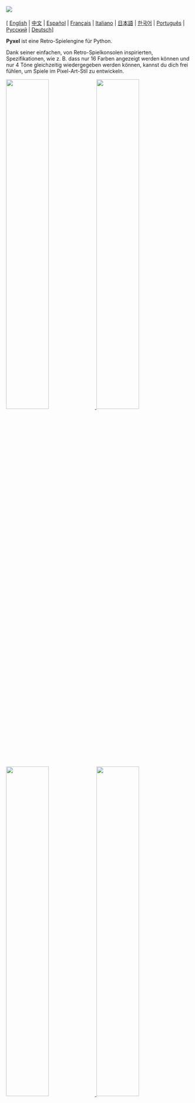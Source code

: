 # <img src="images/pyxel_logo_152x64.png">

[ [English](README.md) | [中文](README.cn.md) | [Español](README.es.md) | [Français](README.fr.md) | [Italiano](README.it.md) | [日本語](README.ja.md) | [한국어](README.ko.md) | [Português](README.pt.md) | [Русский](README.ru.md) | [Deutsch](README.de.md)]

**Pyxel** ist eine Retro-Spielengine für Python.

Dank seiner einfachen, von Retro-Spielkonsolen inspirierten, Spezifikationen, wie z. B. dass nur 16 Farben angezeigt werden können und nur 4 Töne gleichzeitig wiedergegeben werden können, kannst du dich frei fühlen, um Spiele im Pixel-Art-Stil zu entwickeln.

<a href="pyxel/examples/01_hello_pyxel.py" target="_blank">
<img src="pyxel/examples/screenshots/01_hello_pyxel.gif" width="48%">
</a>

<a href="pyxel/examples/02_jump_game.py" target="_blank">
<img src="pyxel/examples/screenshots/02_jump_game.gif" width="48%">
</a>

<a href="pyxel/examples/03_draw_api.py" target="_blank">
<img src="pyxel/examples/screenshots/03_draw_api.gif" width="48%">
</a>

<a href="pyxel/examples/04_sound_api.py" target="_blank">
<img src="pyxel/examples/screenshots/04_sound_api.gif" width="48%">
</a>

<a href="pyxel/editor/screenshots/image_tilemap_editor.gif" target="_blank">
<img src="pyxel/editor/screenshots/image_tilemap_editor.gif" width="48%">
</a>

<a href="pyxel/editor/screenshots/sound_music_editor.gif" target="_blank">
<img src="pyxel/editor/screenshots/sound_music_editor.gif" width="48%">
</a>

Die Spezifikationen der Spielkonsole und der APIs für Pyxel beziehen sich auf die großartigen [PICO-8] (https://www.lexaloffle.com/pico-8.php) und [TIC-80] (https://tic.computer/).

Pyxel ist quelloffen und kostenlos zu verwenden. Fang an, ein Retro-Spiel mit Pyxel zu entwickeln!

## Spezifikationen

- Läuft unter Windows, Mac, und Linux
- Code schreiben mit Python3
- Festgelegte 16-Farben-Palette
- 256x256 große 3 Image Banks
- 256x256 große 8 Tilemaps
- 4 Kanäle mit 64 definierbaren Tönen
- 8 Musikspuren, die beliebige Klänge kombinieren können
- Tastatur-, Maus- und Gamepad-Eingaben
- Bild- und Toneditor

### Farbpalette

<img src="pyxel/examples/screenshots/05_color_palette.png">
<br><br>
<img src="images/pyxel_palette.png">

## Installationsanleitung

### Windows

Zuerst installiere [Python3](https://www.python.org/) (Version 3.6.8 oder höher).

Wenn du Python mit dem offiziellen Installationsprogramm installiest, klicke auf das Feld unten **Add Python to PATH**, 

<img src="images/python_installer.png">

Als nächstes installiere Pyxel mit dem `pip` Befehl in der Konsole:

```sh
pip install -U pyxel
```

### Mac

Installier zunächst in der Umgebung, in der der [Homebrew](https://brew.sh/) Paketmanager installiert ist, [Python3](https://www.python.org/) (Version 3.6.8 oder höher) und die erforderlichen Pakete mit dem folgenden Befehl:

```sh
brew install python3 gcc sdl2 sdl2_image gifsicle
```

Du kannst Python3 auch auf andere Weise installieren, aber beachte, dass andere Bibliotheken installiert werden müssen.

Starte anschließend die Konsole neu und installiere Pyxel mit dem Befehl `pip3`:

```sh
pip3 install -U pyxel
```

### Linux

Installiere [Python3](https://www.python.org/) (Version 3.6.8 oder höher) und die erforderlichen Pakete für deine Distribution.

**Ubuntu:**

```sh
sudo apt install python3 python3-pip libsdl2-dev libsdl2-image-dev gifsicle
sudo -H pip3 install -U pyxel
```

### Andere Umgebungen

Um Pyxel in einer anderen Umgebung als der oben genannten zu installieren (32-Bit-Linux, Raspberry PI, etc.), folge den untenstehenden Schritten zur Erstellung:

#### Installiere die erforderlichen Tools und Pakete

- C++ build toolchain (sollte gcc und make Befehl beeinhalten)
- libsdl2-dev und libsdl2-image-dev
- [Python3](https://www.python.org/) (Version 3.6.8 oder höher) und den pip Befehl

#### Führe den folgenden Befehl in einem beliebigen Ordner aus


```sh
git clone https://github.com/kitao/pyxel.git
cd pyxel
make -C pyxel/core clean all
pip3 install .
```

### Installiere Beispiele

Nach der Installation von Pyxel kannst du die Beispiele von Pyxel mit dem folgenden Befehl in das aktuelle Verzeichnis kopieren:

```sh
install_pyxel_examples
```

Die zu kopierenden Beispiele lauten wie folgt:

- [01_hello_pyxel.py](pyxel/examples/01_hello_pyxel.py) - Einfaches Fenster
- [02_jump_game.py](pyxel/examples/02_jump_game.py) - Spring Spiel mit Pyxel-Ressource-Datei
- [03_draw_api.py](pyxel/examples/03_draw_api.py) - Demonstration der Zeichen-API
- [04_sound_api.py](pyxel/examples/04_sound_api.py) - Demonstration der Sound-API
- [05_color_palette.py](pyxel/examples/05_color_palette.py) - Farbpalleten Liste
- [06_click_game.py](pyxel/examples/06_click_game.py) - Maus-Klick-Spiel
- [07_snake.py](pyxel/examples/07_snake.py) - Snake mit BGM
- [08_triangle_api.py](pyxel/examples/08_triangle_api.py) - Demonstration der Dreiecks-API
- [09_shooter.py](pyxel/examples/09_shooter.py) - Shoot'em up with Displayübergängen

Die Beispiele können wie normaler Python-Code ausgeführt werden:

**Windows:**

```sh
cd pyxel_examples
python 01_hello_pyxel.py
```

**Mac / Linux:**

```sh
cd pyxel_examples
python3 01_hello_pyxel.py
```

## Verwendung

### Eine Pyxel-Anwendung erstellen

Nachdem du das Pyxel-Modul in deinen Python-Code importiert hast, lege zunächst die Fenstergröße mit der Funktion `init` fest und starte dann die Pyxel-Anwendung mit der Funktion `run`.

```python
import pyxel

pyxel.init(160, 120)

def update():
    if pyxel.btnp(pyxel.KEY_Q):
        pyxel.quit()

def draw():
    pyxel.cls(0)
    pyxel.rect(10, 10, 20, 20, 11)

pyxel.run(update, draw)
```

Die Argumente der Funktion `run` sind die `update` Funktion, um jedes Bild zu aktualisieren, und die Funktion `draw`, um den Bildschirm bei Bedarf zu zeichnen.

In einer tatsächlichen Anwendung ist es empfehlenswert, den Pyxel-Code in eine Klasse zu verpacken, wie unten dargestellt:

```python
import pyxel

class App:
    def __init__(self):
        pyxel.init(160, 120)
        self.x = 0
        pyxel.run(self.update, self.draw)

    def update(self):
        self.x = (self.x + 1) % pyxel.width

    def draw(self):
        pyxel.cls(0)
        pyxel.rect(self.x, 0, 8, 8, 9)

App()
```

Es ist auch möglich, leichten Code mit den Funktionen `show` und `flip` zu schreiben, um einfache Grafiken und Animationen zu zeichnen.

Die Funktion `show` zeigt den Bildschirm und wartet, bis die Taste `ESC` gedrückt wird.

```python
import pyxel

pyxel.init(120, 120)
pyxel.cls(1)
pyxel.circb(60, 60, 40, 7)
pyxel.show()
```

Die `flip` Funktion zeichnet das Fenster einmal neu

```python
import pyxel

pyxel.init(120, 80)

while True:
    pyxel.cls(3)
    pyxel.rectb(pyxel.frame_count % 160 - 40, 20, 40, 40, 7)
    pyxel.flip()
```

### Spezialeingaben

Die folgenden Spezialeingaben können eingegeben werden, während eine Pyxel-Anwendung läuft:

- `Esc`<br>
Schließt die Anwendung
- `Alt(Option)+1`<br>
Speichert einen Screenshot zum Desktop
- `Alt(Option)+2`<br>
Setzt die Startzeit für die Aufnahme des Bildschirmaufzeichnung zurück
- `Alt(Option)+3`<br>
Speichert die Bildschirmaufzeichnung (gif) zum Desktop (bis zu 30 Sekunden)
- `Alt(Option)+0`<br>
Umschalten des Leistungsmonitors (fps, Updatezeit und Framezeit)
- `Alt(Option)+Enter`<br>
Fullscreen umschalten

### Wie man eine Ressource erstellt

Mit dem beigefügten Pyxel-Editor können Bilder und Töne erstellt werden, die in einer Pyxel-Anwendung verwendet werden.

Der Pyxel Editor startet mit dem folgenden Befehl:

```sh
pyxeleditor [pyxel_resource_file]
```

Wenn die angegebene Pyxel-Datei (.pyxres) existiert, wird die Datei geladen, wenn nicht, wird eine neue Datei mit dem angegebenen Namen erstellt. Wenn die Datei nicht angegeben wird, lautet der Name my_resource.pyxres.

Nach dem Start des Pyxel Editors kannst du die Datei ändern, indem du per Drag and Drop eine andere hinzufügst. Wenn du ``Ctrl``(``Cmd``) hälst, während du das tust, wird nur der Ressourcentyp (Bild/Kachelkarte/Sound/Musik) geladen, der gerade bearbeitet wird. Damit kannst du mehrere Datein zu einer kombinieren.

Die erstellte Datei kann mit der ``load`` function geladen werden.

Der Pyxel Editor hat die folgenden Bearbeitungsmodi

**Bildeditor:**

Der Modus zum Editieren von Image Banks.

<img src="pyxel/editor/screenshots/image_editor.gif">

Per Drag and Drop lässt sich eine png Datei in der Image Bank öffnen.

**Tilemap-Editor:**

Der Modus zum editieren von Tilemaps in welcher Bilder aus der Image Bank in einem tile pattern arrangiert sind.

<img src="pyxel/editor/screenshots/tilemap_editor.gif">

**Sound-Editor:**

Der Modus um Geräusche zu editieren.

<img src="pyxel/editor/screenshots/sound_editor.gif">

**Musik-Editor:**

Der Modus um Sounds in Wiedergabereihenfolge zu Musik zusammenzufügen.

<img src="pyxel/editor/screenshots/music_editor.gif">

### Andere Methoden der Ressourcenerstellung

Pyxel-Bilder und Tilemaps können auch auf folgendem Weg erstellt werden:

- Erstelle eine Bild aus einer Liste von Strings mit der Funktion `Image.set` oder `Tilemap.set`
- Lade eine png-Datei in die Pyxel-Palette mit der Funktion `Image.load`

Pyxel Sounds lassen sich auf folgendermaßen erstellen:

- Erstelle Sounds aus Strings mit der `Sound.set` oder `Music.set` Funktion

Bitte lesen Sie die API-Referenz für die Verwendung dieser Funktionen.

### Eine Stand-Alone Executable erstellen

Mit dem Pyxel Packager können Executables erstellt werden, die ohne eine Python-Installation ausgeführt werden können.

Um eine Stand-alone Executable in einer Umgebung, in der der [PyInstaller](https://www.pyinstaller.org/) läuft, zu erstellen, gib die Python-Datei an, die beim Programmstart ausgeführt werden soll, mit dem `pyxelpackager` Befehl wie folgt an: 

```sh
pyxelpackager python_file
```

Anschließend hast du eine Stand-alone Executable in dem `dist` Ordner.

Wenn Ressourcen wie .pyxres- oder .png-Datein benötigt werden, kopiere sie in den `assets` Ordner.

Es ist auch möglich ein Icon mit dem Befehl ``-i icon_file`` anzugeben.

## API-Referenz

### System

- `width`, `height`<br>
Die Breite und Höhe des Fensters

- `frame_count`<br>
Die Anzahl der bereits gezeigten Bilder

- `init(width, height, [caption], [scale], [palette], [fps], [quit_key], [fullscreen])`<br>
Initialisiert die Pyxel-Anwendung mit der Fenstergröße (`width`, `height`). Die maximale Fensterbreite ist 256<br>
Außerdem kannst du den Titel mit `caption`, die Displaygröße mit `scale`, Die Palletenfarbe mit `palette`, Bildwiederholrate mit `fps`, die Taste zum Beenden mit `quit_key` und ob in den Fullscreen gestartet werden soll mit `fullscreen` ändern. `palette` ist eine Liste von 16 Elementen einer 24-Bit-Farbe.<br>
z.B. `pyxel.init(160, 120, caption="Pyxel with PICO-8 palette", palette=[0x000000, 0x1D2B53, 0x7E2553, 0x008751, 0xAB5236, 0x5F574F, 0xC2C3C7, 0xFFF1E8, 0xFF004D, 0xFFA300, 0xFFEC27, 0x00E436, 0x29ADFF, 0x83769C, 0xFF77A8, 0xFFCCAA], quit_key=pyxel.KEY_NONE, fullscreen=True)`

- `run(update, draw)`<br>
Startet die Pyxel-Anwendung und rufe die `update` Funktion für die Berechnungen zwischen den Bildern und der `draw` Funktion um ein neues Bild anzuzeigen

- `quit()`<br>
Beendet die Pyxel-Anwendung nach dem aktuellen Frame

- `flip()`<br>
Erzwingt ein neues Bild (nicht in normaler Anwendung nutzen)

- `show()`<br>
Ein Bild zeichnen und für immer warten (nicht in normaler Anwendung nutzen)

### Ressource

- `save(filename)`<br>
Speichern Sie die Ressourcendatei (.pyxres) in das Verzeichnis des auszuführenden Skripts

- `load(filename, [image], [tilemap], [sound], [music])`<br>
Lade die Ressourcendatei (.pyxres) aus dem Verzeichnis des auszuführenden Skripts. Falls ``False`` für den Ressourcentypen angegeben ist (image/tilemap/sound/music), wird die Ressource nicht geladen

### Eingabe
- `mouse_x`, `mouse_y`<br>
Die aktuelle Position der Maus

- `mouse_wheel`<br>
Der aktuelle Wert des Scrollrads

- `btn(key)`<br>
Return `True` falls `key` gedrückt ist, sonst return `False` ([key definition list](pyxel/__init__.py))

- `btnp(key, [hold], [period])`<br>
Return `True` falls `key` gedrückt ist, sonst return `False`. Wenn `hold` und `period` angegeben sind, wird `True` am `period` Bildintervall returned, falls `key` für mehr als `hold` Frames gedrückt ist

- `btnr(key)`<br>
Return `True` falls `key` in dem Frame losgelassen wird, sonst return `False`

- `mouse(visible)`<br>
Falls `visible`  `True` ist, zeige den Mauscursor. Falls `False`, verstecke ihn. Obwohl man den Cursor dann nicht sehen kann, wird seine Position geupdated

### Grafiken

- `image(img, [system])`<br>
Bediene die Image Bank `img`(0-2) (siehe die Image class). Falls `system` `True` ist, kannst du auf die Image Bank für das System zugreifen. 3 steht für die Schriftart und den Ressourceneditor. 4 steht für das Fenster<br>
e.g. `pyxel.image(0).load(0, 0, "title.png")`

- `tilemap(tm)`<br>
Bediene die Tilemap `tm`(0-7) (siehe die Tilemap class)

- `clip(x, y, w, h)`<br>
Setze den Bildausschnitt von (`x`, `y`) zu Breite `w` und Höhe `h`. Setze den Bildausschnitt zurück zum Follbild mit `clip()`

- `pal(col1, col2)`<br>
Ersetze Farbe `col1` mit `col2` beim zeichnen. Mit `pal()` lässt sich die Pallete auf die initiale zurücksetzen

- `cls(col)`<br>
Das Fenster mit der Farbe `col` füllen

- `pget(x, y)`<br>
Erhalte den Pixel an der Position (`x`, `y`).

- `pset(x, y, col)`<br>
Zeichne einen Pixel der Farbe `col` an der Position (`x`, `y`)

- `line(x1, y1, x2, y2, col)`<br>
Zeichne eine Linie der Farbe `col` von (`x1`, `y1`) bis (`x2`, `y2`)

- `rect(x, y, w, h, col)`<br>
Zeichne ein Rechteck der Breite `w`, Höhe `h` und Farbe `col` ausgehend von (`x`, `y`)

- `rectb(x, y, w, h, col)`<br>
Zeichne die Umrisse eines Rechtecks der Breite `w`, Höhe `h` und Farbe `col` ausgehend von (`x`, `y`)

- `circ(x, y, r, col)`<br>
Zeichne einen Kreis mit dem Radius `r` und Farbe `col` an der Stelle (`x`, `y`)

- `circb(x, y, r, col)`<br>
Zeichne die Umrisse eines Kreises mit dem Radius `r` und Farbe `col` an der Stelle (`x`, `y`)

- `tri(x1, y1, x2, y2, x3, y3, col)`<br>
Zeichne ein Dreieck mit den Scheitelpunkten (`x1`, `y1`), (`x2`, `y2`), (`x3`, `y3`) und Farbe `col`

- `trib(x1, y1, x2, y2, x3, y3, col)`<br>
Zeichne die Umrisse eines Dreiecks mit den Scheitelpunkten (`x1`, `y1`), (`x2`, `y2`), (`x3`, `y3`) und Farbe `col`

- `blt(x, y, img, u, v, w, h, [colkey])`<br>
Kopiere eine Region der Größe (`w`, `h`) von (`u`, `v`) des Image Banks `img`(0-2) zur Position (`x`, `y`). Falls `w` und/oder `h` negativ ist, wird der Ausschnitt horizontal und/oder vertical gespiegelt. Falls `colkey` angegeben ist, wird der Auschnitt als transparentes Farbe behandelt

<img src="images/image_bank_mechanism.png">

- `bltm(x, y, tm, u, v, w, h, [colkey])`<br>
Zeichne die Tilemap `tm`(0-7) zur Position (`x`, `y`) entsprechend der Tile-Information der Größe (`w`, `h`) ausgehend von (`u`, `v`). Falls `colkey` angegeben ist, wird der Auschnitt als transparentes Farbe behandelt. Ein Tile der Tilemap wird mit der Größe 8x8 gemalt und falls die Tile-Nummer 0 ist, bezeichnet es die Region (0, 0)-(7, 7) der Image Bank, falls 1, (8, 0)-(15, 0) sind angegeben

<img src="images/tilemap_mechanism.png">

- `text(x, y, s, col)`<br>
Zeichne einen String `s` der Farbe `col` bei (`x`, `y`)

### Audio

- `sound(snd, [system])`<br>
Bediene den Ton `snd`(0-63) (siehe die Sound class). Falls `system` `True` ist, kann auf den Ton 64 für das System zugegriffen werden<br>
z.B. `pyxel.sound(0).speed = 60`

- `music(msc)`<br>
Bediene die Musik `msc`(0-7) (siehe die Music class)

- `play_pos(ch)`<br>
Erhalte die Sound-Playback-Position des Kanals `ch`. Die 100's und 1000's zeigen die Soundnummer und die 1's und 10's zeigen die Notennummer. Wenn playback gestoppt ist, return `-1`

- `play(ch, snd, loop=False)`<br>
Spiele den Ton `snd`(0-63) auf Kanal `ch`(0-3). Spiele in gegebener Reihenfolge, wenn `snd` eine Liste ist

- `playm(msc, loop=False)`<br>
Spiele die Muisk `msc`(0-7)

- `stop([ch])`<br>
Stoppe das Abspielen auf allen Kanälen. Falls `ch`(0-3) angegeben ist, stoppe den dazugehörigen Kanal

### Image Klasse

- `width`, `height`<br>
Die Breite und Höhe des Bildes

- `data`<br>
Die Daten des Bildes (256x256 zweidimensionale list)

- `get(x, y)`<br>
Erhalte die Daten des Bildes an der Position (`x`, `y`)

- `set(x, y, data)`<br>
Setze die Daten des Bildes bei (`x`, `y`) auf einen Wert oder eine list an Strings<br>
z.B. `pyxel.image(0).set(10, 10, ["1234", "5678", "9abc", "defg"])`

- `load(x, y, filename)`<br>
Lade das Bild aus dem Ausführungsverzeichnis bei (`x`, `y`)

- `copy(x, y, img, u, v, w, h)`<br>
Kopiere die Region der Größe (`w`, `h`) ausgehend von (`u`, `v`) von der Image Bank `img`(0-2) zu (`x`, `y`)

### Tilemap Klasse

- `width`, `height`<br>
Die Breite und Höhe der Tilemap

- `data`<br>
Die Datein der Tilemap (256x256 zweidimensionale list)

- `refimg`<br>
Die, von der Tilemap referenzierte Image Bank

- `get(x, y)`<br>
Erhalte die Daten der Tilemap bei (`x`, `y`)

- `set(x, y, data)`<br>
Setze die Daten der Tilemap bei (`x`, `y`) auf einen Wert oder eine list an Strings.<br>
z.B. `pyxel.tilemap(0).set(0, 0, ["000102", "202122", "a0a1a2", "b0b1b2"])`

- `copy(x, y, tm, u, v, w, h)`<br>
Kopiere die Region der Größe (`w`, `h`) von (`u`, `v`) der Tilemap `tm`(0-7) zu (`x`, `y`)

### Sound Klasse

- `note`<br>
Liste von Noten(0-127) (33 = 'A2' = 440Hz)

- `tone`<br>
Liste von Tönen(0:Triangle / 1:Square / 2:Pulse / 3:Noise)

- `volume`<br>
Liste der Lautstärke(0-7)

- `effect`<br>
Liste der Soundeffekte(0:None / 1:Slide / 2:Vibrato / 3:FadeOut)

- `speed`<br>
Die Länge einer Note(120 = 1 second per tone)

- `set(note, tone, volume, effect, speed)`<br>
Setze eine Note, Ton, Lautstärke und Effekt mit einem String. Fallse der Ton, die Lautstärke und Effektlänge kürzer sind als die Note, wird es vom Beginn an wiederholt

- `set_note(note)`<br>
Setze die Note mit einem String aus 'CDEFGAB'+'#-'+'0123' oder 'R'. Groß-Klein-Schreibung und Leerzeichen werden ignoriert<br>
z.B. `pyxel.sound(0).set_note("G2B-2D3R RF3F3F3")`

- `set_tone(tone)`<br>
Setze die Note mit einem String aus 'TSPN'. Groß-Klein-Schreibung und Leerzeichen werden ignoriert<br>
z.B. `pyxel.sound(0).set_tone("TTSS PPPN")`

- `set_volume(volume)`<br>
Setze die Lautstärke mit einem String aus '01234567'. Groß-Klein-Schreibung und Leerzeichen werden ignoriert<br>
z.B. `pyxel.sound(0).set_volume("7777 7531")`

- `set_effect(effect)`<br>
Setze den Effekt mit einem String aus 'NSVF'. Groß-Klein-Schreibung und Leerzeichen werden ignoriert<br>
z.B. `pyxel.sound(0).set_effect("NFNF NVVS")`

### Music Klasse

- `ch0`<br>
Liste der Töne (0-63), die auf Kanal 0 abgespielt werden. Wenn eine leere Liste angegeben wird, wird der Kanal nicht für die Wiedergabe verwendet.

- `ch1`<br>
Liste der Töne (0-63), die auf Kanal 1 abgespielt werden. Wenn eine leere Liste angegeben wird, wird der Kanal nicht für die Wiedergabe verwendet.

- `ch2`<br>
Liste der Töne (0-63), die auf Kanal 2 abgespielt werden. Wenn eine leere Liste angegeben wird, wird der Kanal nicht für die Wiedergabe verwendet.

- `ch3`<br>
Liste der Töne (0-63), die auf Kanal 3 abgespielt werden. Wenn eine leere Liste angegeben wird, wird der Kanal nicht für die Wiedergabe verwendet.

- `set(ch0, ch1, ch2, ch3)`<br>
Setzt die Liste der Töne (0-63) aller Kanäle. Wenn eine leere Liste angegeben wird, wird dieser Kanal nicht für die Wiedergabe verwendet<br>
z.B. `pyxel.music(0).set([0, 1], [2, 3], [4], [])`

- `set_ch0(data)`<br>
Setze die Liste der Töne(0-63) von Kanal 0

- `set_ch1(data)`<br>
Setze die Liste der Töne(0-63) von Kanal 1

- `set_ch2(data)`<br>
Setze die Liste der Töne(0-63) von Kanal 2

- `set_ch3(data)`<br>
Setze die Liste der Töne(0-63) von Kanal 2

## Wie du beitragen kannst

### Erstelle ein Issue

Nutze den [issue tracker] (https://github.com/kitao/pyxel/issues), um Fehlerberichte und Funktions-/Erweiterungswünsche einzureichen.
Bevor du ein neues Problem einreichst, durchsuche den Issue Tracker, um sicherzustellen, dass es kein ähnliches offenes Problem gibt.

Wenn Sie einen Bericht einreichen, wählen Sie die entsprechende Vorlage [von hier](https://github.com/kitao/pyxel/issues/new/choose).

### Manuelles Testen

Jeder, der den Code manuell testet und Fehler oder Verbesserungsvorschläge im Issue Tracker meldet, ist herzlich willkommen!

### Einreichen einer Pull-Anfrage

Patches/Fixes werden in Form von Pull Requests (PRs) akzeptiert. Stellen Sie sicher, dass das Problem, auf das sich der Pull Request bezieht, im Issue Tracker offen ist.

Bei einem eingereichten Pull-Request wird davon ausgegangen, dass der Veröffentlichung unter der [MIT Lizenz](LICENSE) zugestimmt wird.

## Other Information

- [Wiki](https://github.com/kitao/pyxel/wiki)
- [Subreddit](https://www.reddit.com/r/pyxel/)
- [Discord Server (English)](https://discord.gg/FC7kUZJ)
- [Discord Server (Japanisch - 日本語版)](https://discord.gg/qHA5BCS)

## License

Pyxel steht unter der [MIT Lizenz](http://en.wikipedia.org/wiki/MIT_License). Sie kann innerhalb proprietärer Software wiederverwendet werden, vorausgesetzt, dass alle Kopien der lizenzierten Software eine Kopie der MIT-Lizenzbedingungen und des Copyright-Vermerks enthalten.

Pyxel nutzt folgende Software:

- [SDL2](https://www.libsdl.org/)
- [miniz-cpp](https://github.com/tfussell/miniz-cpp)
- [Gifsicle](https://www.lcdf.org/gifsicle/)
